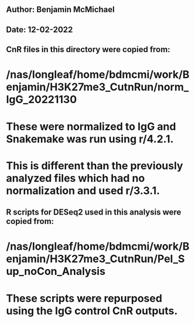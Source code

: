 ## Author: Benjamin McMichael
## Date: 12-02-2022

## CnR files in this directory were copied from:
#		 /nas/longleaf/home/bdmcmi/work/Benjamin/H3K27me3_CutnRun/norm_IgG_20221130
# These were normalized to IgG and Snakemake was run using r/4.2.1.
# This is different than the previously analyzed files which had no normalization and used r/3.3.1.

## R scripts for DESeq2 used in this analysis were copied from:
#		/nas/longleaf/home/bdmcmi/work/Benjamin/H3K27me3_CutnRun/Pel_Sup_noCon_Analysis
# These scripts were repurposed using the IgG control CnR outputs. 
